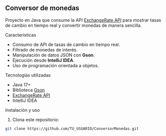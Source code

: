 ## Conversor de monedas

Proyecto en Java que consume la API [ExchangeRate API](https://www.exchangerate-api.com/) para mostrar tasas de cambio en tiempo real y convertir monedas de manera sencilla.

 Características
- Consumo de API de tasas de cambio en tiempo real.
- Filtrado de monedas de interés.
- Manipulación de datos JSON con **Gson**.
- Ejecución desde **IntelliJ IDEA**.
- Uso de programación orientada a objetos.

 Tecnologías utilizadas
- Java 17+
- Biblioteca [Gson](https://github.com/google/gson)
- [ExchangeRate API](https://www.exchangerate-api.com/)
- IntelliJ IDEA

 Instalación y uso
1. Clona este repositorio:
```bash
git clone https://github.com/TU_USUARIO/ConversorMonedas.git
